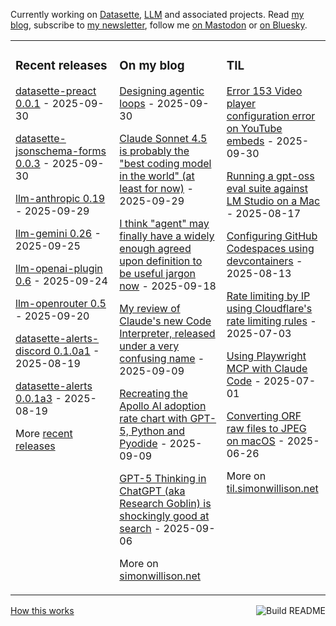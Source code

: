 Currently working on [Datasette](https://datasette.io/), [LLM](https://llm.datasette.io/) and associated projects. Read [my blog](https://simonwillison.net/), subscribe to [my newsletter](https://simonw.substack.com/), follow me <a href="https://fedi.simonwillison.net/@simon">on Mastodon</a> or [on Bluesky](https://bsky.app/profile/simonwillison.net).

<table><tr><td valign="top" width="33%">

### Recent releases
<!-- recent_releases starts -->
[datasette-preact 0.0.1](https://github.com/datasette/datasette-preact/releases/tag/0.0.1) - 2025-09-30

[datasette-jsonschema-forms 0.0.3](https://github.com/datasette/datasette-jsonschema-forms/releases/tag/0.0.3) - 2025-09-30

[llm-anthropic 0.19](https://github.com/simonw/llm-anthropic/releases/tag/0.19) - 2025-09-29

[llm-gemini 0.26](https://github.com/simonw/llm-gemini/releases/tag/0.26) - 2025-09-25

[llm-openai-plugin 0.6](https://github.com/simonw/llm-openai-plugin/releases/tag/0.6) - 2025-09-24

[llm-openrouter 0.5](https://github.com/simonw/llm-openrouter/releases/tag/0.5) - 2025-09-20

[datasette-alerts-discord 0.1.0a1](https://github.com/datasette/datasette-alerts-discord/releases/tag/0.1.0a1) - 2025-08-19

[datasette-alerts 0.0.1a3](https://github.com/datasette/datasette-alerts/releases/tag/0.0.1a3) - 2025-08-19
<!-- recent_releases ends -->
More [recent releases](https://github.com/simonw/simonw/blob/main/releases.md)
</td><td valign="top" width="34%">

### On my blog
<!-- blog starts -->
[Designing agentic loops](https://simonwillison.net/2025/Sep/30/designing-agentic-loops/) - 2025-09-30

[Claude Sonnet 4.5 is probably the "best coding model in the world" (at least for now)](https://simonwillison.net/2025/Sep/29/claude-sonnet-4-5/) - 2025-09-29

[I think "agent" may finally have a widely enough agreed upon definition to be useful jargon now](https://simonwillison.net/2025/Sep/18/agents/) - 2025-09-18

[My review of Claude's new Code Interpreter, released under a very confusing name](https://simonwillison.net/2025/Sep/9/claude-code-interpreter/) - 2025-09-09

[Recreating the Apollo AI adoption rate chart with GPT-5, Python and Pyodide](https://simonwillison.net/2025/Sep/9/apollo-ai-adoption/) - 2025-09-09

[GPT-5 Thinking in ChatGPT (aka Research Goblin) is shockingly good at search](https://simonwillison.net/2025/Sep/6/research-goblin/) - 2025-09-06
<!-- blog ends -->
More on [simonwillison.net](https://simonwillison.net/)
</td><td valign="top" width="33%">

### TIL
<!-- tils starts -->
[Error 153 Video player configuration error on YouTube embeds](https://til.simonwillison.net/youtube/fixing-153-embed) - 2025-09-30

[Running a gpt-oss eval suite against LM Studio on a Mac](https://til.simonwillison.net/llms/gpt-oss-evals) - 2025-08-17

[Configuring GitHub Codespaces using devcontainers](https://til.simonwillison.net/github/codespaces-devcontainers) - 2025-08-13

[Rate limiting by IP using Cloudflare's rate limiting rules](https://til.simonwillison.net/cloudflare/rate-limiting) - 2025-07-03

[Using Playwright MCP with Claude Code](https://til.simonwillison.net/claude-code/playwright-mcp-claude-code) - 2025-07-01

[Converting ORF raw files to JPEG on macOS](https://til.simonwillison.net/macos/orf-to-jpeg) - 2025-06-26
<!-- tils ends -->
More on [til.simonwillison.net](https://til.simonwillison.net/)
</td></tr></table>

<a href="https://github.com/simonw/simonw/actions"><img src="https://github.com/simonw/simonw/workflows/Build%20README/badge.svg" align="right" alt="Build README"></a> <a href="https://simonwillison.net/2020/Jul/10/self-updating-profile-readme/">How this works</a>
